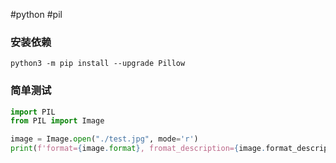 
#python #pil
### 安装依赖

```shell
python3 -m pip install --upgrade Pillow
```


### 简单测试

```python
import PIL
from PIL import Image

image = Image.open("./test.jpg", mode='r')
print(f'format={image.format}, fromat_description={image.format_description}, size={image.size}')

```

